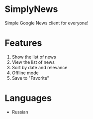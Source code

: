 # SimplyNews
Simple Google News client for everyone!
# Features
1. Show the list of news
2. View the list of news
3. Sort by date and relevance
4. Offline mode
5. Save to "Favorite"

# Languages
- Russian
